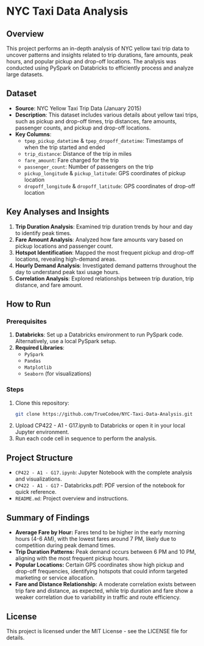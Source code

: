 # NYC Taxi Data Analysis

## Overview
This project performs an in-depth analysis of NYC yellow taxi trip data to uncover patterns and insights related to trip durations, fare amounts, peak hours, and popular pickup and drop-off locations. The analysis was conducted using PySpark on Databricks to efficiently process and analyze large datasets.

## Dataset
- **Source**: NYC Yellow Taxi Trip Data (January 2015)
- **Description**: This dataset includes various details about yellow taxi trips, such as pickup and drop-off times, trip distances, fare amounts, passenger counts, and pickup and drop-off locations.
- **Key Columns**:
  - `tpep_pickup_datetime` & `tpep_dropoff_datetime`: Timestamps of when the trip started and ended
  - `trip_distance`: Distance of the trip in miles
  - `fare_amount`: Fare charged for the trip
  - `passenger_count`: Number of passengers on the trip
  - `pickup_longitude` & `pickup_latitude`: GPS coordinates of pickup location
  - `dropoff_longitude` & `dropoff_latitude`: GPS coordinates of drop-off location

## Key Analyses and Insights
1. **Trip Duration Analysis**: Examined trip duration trends by hour and day to identify peak times.
2. **Fare Amount Analysis**: Analyzed how fare amounts vary based on pickup locations and passenger count.
3. **Hotspot Identification**: Mapped the most frequent pickup and drop-off locations, revealing high-demand areas.
4. **Hourly Demand Analysis**: Investigated demand patterns throughout the day to understand peak taxi usage hours.
5. **Correlation Analysis**: Explored relationships between trip duration, trip distance, and fare amount.

## How to Run
### Prerequisites
1. **Databricks**: Set up a Databricks environment to run PySpark code. Alternatively, use a local PySpark setup.
2. **Required Libraries**:
   - `PySpark`
   - `Pandas`
   - `Matplotlib`
   - `Seaborn` (for visualizations)
   
### Steps
1. Clone this repository:
   ```bash
   git clone https://github.com/TrueCodee/NYC-Taxi-Data-Analysis.git
2. Upload CP422 - A1 - G17.ipynb to Databricks or open it in your local Jupyter environment.
3. Run each code cell in sequence to perform the analysis.

## Project Structure
- `CP422 - A1 - G17.ipynb`: Jupyter Notebook with the complete analysis and visualizations.
- `CP422 - A1 - G17` - Databricks.pdf: PDF version of the notebook for quick reference.
- `README.md`: Project overview and instructions.

## Summary of Findings
- **Average Fare by Hour:** Fares tend to be higher in the early morning hours (4-6 AM), with the lowest fares around 7 PM, likely due to competition during peak demand times.
- **Trip Duration Patterns:** Peak demand occurs between 6 PM and 10 PM, aligning with the most frequent pickup hours.
- **Popular Locations:** Certain GPS coordinates show high pickup and drop-off frequencies, identifying hotspots that could inform targeted marketing or service allocation.
- **Fare and Distance Relationship:** A moderate correlation exists between trip fare and distance, as expected, while trip duration and fare show a weaker correlation due to variability in traffic and route efficiency.

## License
This project is licensed under the MIT License - see the LICENSE file for details.

